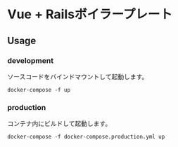# Vue + Railsボイラープレート

## Usage
### development
ソースコードをバインドマウントして起動します。

```
docker-compose -f up
```

### production
コンテナ内にビルドして起動します。

```
docker-compose -f docker-compose.production.yml up
```